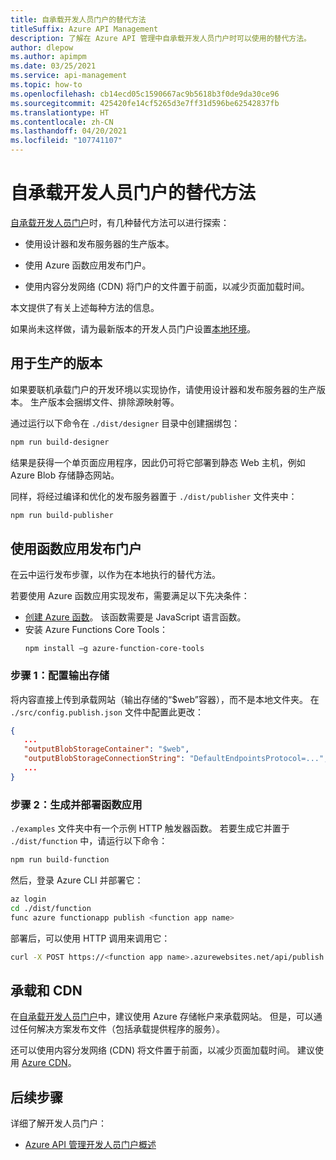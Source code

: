 ```yaml
---
title: 自承载开发人员门户的替代方法
titleSuffix: Azure API Management
description: 了解在 Azure API 管理中自承载开发人员门户时可以使用的替代方法。
author: dlepow
ms.author: apimpm
ms.date: 03/25/2021
ms.service: api-management
ms.topic: how-to
ms.openlocfilehash: cb14ecd05c1590667ac9b5618b3f0de9da30ce96
ms.sourcegitcommit: 425420fe14cf5265d3e7ff31d596be62542837fb
ms.translationtype: HT
ms.contentlocale: zh-CN
ms.lasthandoff: 04/20/2021
ms.locfileid: "107741107"
---
```

# <a name="alternative-approaches-to-self-host-developer-portal"></a>自承载开发人员门户的替代方法

[自承载开发人员门户](developer-portal-self-host.md)时，有几种替代方法可以进行探索：

* 使用设计器和发布服务器的生产版本。

* 使用 Azure 函数应用发布门户。

* 使用内容分发网络 (CDN) 将门户的文件置于前面，以减少页面加载时间。

本文提供了有关上述每种方法的信息。 

如果尚未这样做，请为最新版本的开发人员门户设置[本地环境](developer-portal-self-host.md#step-1-set-up-local-environment)。

## <a name="build-for-production"></a>用于生产的版本

如果要联机承载门户的开发环境以实现协作，请使用设计器和发布服务器的生产版本。 生产版本会捆绑文件、排除源映射等。

通过运行以下命令在 `./dist/designer` 目录中创建捆绑包：

```sh
npm run build-designer
```

结果是获得一个单页面应用程序，因此仍可将它部署到静态 Web 主机，例如 Azure Blob 存储静态网站。

同样，将经过编译和优化的发布服务器置于 `./dist/publisher` 文件夹中：

```sh
npm run build-publisher
```

## <a name="use-function-app-to-publish-the-portal"></a>使用函数应用发布门户

在云中运行发布步骤，以作为在本地执行的替代方法。

若要使用 Azure 函数应用实现发布，需要满足以下先决条件：

- [创建 Azure 函数](../azure-functions/functions-create-first-azure-function.md)。 该函数需要是 JavaScript 语言函数。
- 安装 Azure Functions Core Tools：
    ```console
    npm install –g azure-function-core-tools
    ```

### <a name="step-1-configure-output-storage"></a>步骤 1：配置输出存储

将内容直接上传到承载网站（输出存储的“$web”容器），而不是本地文件夹。 在 `./src/config.publish.json` 文件中配置此更改：

```json
{
   ...
   "outputBlobStorageContainer": "$web",
   "outputBlobStorageConnectionString": "DefaultEndpointsProtocol=...",
   ...
}
```

### <a name="step-2-build-and-deploy-the-function-app"></a>步骤 2：生成并部署函数应用

`./examples` 文件夹中有一个示例 HTTP 触发器函数。 若要生成它并置于 `./dist/function` 中，请运行以下命令：

```sh
npm run build-function
```

然后，登录 Azure CLI 并部署它：

```sh
az login
cd ./dist/function
func azure functionapp publish <function app name>
```

部署后，可以使用 HTTP 调用来调用它：

```sh
curl -X POST https://<function app name>.azurewebsites.net/api/publish
```

## <a name="hosting-and-cdn"></a>承载和 CDN

在[自承载开发人员门户](developer-portal-self-host.md)中，建议使用 Azure 存储帐户来承载网站。 但是，可以通过任何解决方案发布文件（包括承载提供程序的服务）。

还可以使用内容分发网络 (CDN) 将文件置于前面，以减少页面加载时间。 建议使用 [Azure CDN](https://azure.microsoft.com/services/cdn/)。

## <a name="next-steps"></a>后续步骤

详细了解开发人员门户：

- [Azure API 管理开发人员门户概述](api-management-howto-developer-portal.md)
